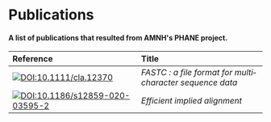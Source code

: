 Publications
============

#### A list of publications that resulted from AMNH's PHANE project.

| Reference | Title |
| :-------  | :---- |
| [![DOI:10.1111/cla.12370         ][img-00]][doi-00] | *FASTC : a file format for multi‐character sequence data* |
| [![DOI:10.1186/s12859-020-03595-2][img-01]][doi-01] | *Efficient implied alignment* |

[doi-00]: https://doi.org/10.1111/cla.12370
[doi-01]: https://doi.org/10.1186/s12859-020-03595-2

[img-00]: https://zenodo.org/badge/DOI/10.1111/cla.12370.svg
[img-01]: https://zenodo.org/badge/DOI/10.1186/s12859-020-03595-2.svg
